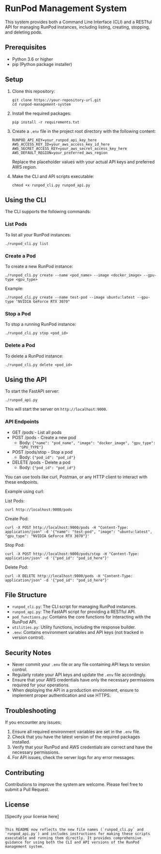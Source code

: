 
# RunPod Management System

This system provides both a Command Line Interface (CLI) and a RESTful API for managing RunPod instances, including listing, creating, stopping, and deleting pods.

## Prerequisites

- Python 3.6 or higher
- pip (Python package installer)

## Setup

1. Clone this repository:
   ```
   git clone https://your-repository-url.git
   cd runpod-management-system
   ```

2. Install the required packages:
   ```
   pip install -r requirements.txt
   ```

3. Create a `.env` file in the project root directory with the following content:
   ```
   RUNPOD_API_KEY=your_runpod_api_key_here
   AWS_ACCESS_KEY_ID=your_aws_access_key_id_here
   AWS_SECRET_ACCESS_KEY=your_aws_secret_access_key_here
   AWS_DEFAULT_REGION=your_preferred_aws_region
   ```
   Replace the placeholder values with your actual API keys and preferred AWS region.

4. Make the CLI and API scripts executable:
   ```
   chmod +x runpod_cli.py runpod_api.py
   ```

## Using the CLI

The CLI supports the following commands:

### List Pods

To list all your RunPod instances:

```
./runpod_cli.py list
```

### Create a Pod

To create a new RunPod instance:

```
./runpod_cli.py create --name <pod_name> --image <docker_image> --gpu-type <gpu_type>
```

Example:
```
./runpod_cli.py create --name test-pod --image ubuntu:latest --gpu-type "NVIDIA GeForce RTX 3070"
```

### Stop a Pod

To stop a running RunPod instance:

```
./runpod_cli.py stop <pod_id>
```

### Delete a Pod

To delete a RunPod instance:

```
./runpod_cli.py delete <pod_id>
```

## Using the API

To start the FastAPI server:

```
./runpod_api.py
```

This will start the server on `http://localhost:9000`.

### API Endpoints

- GET /pods - List all pods
- POST /pods - Create a new pod
  - Body: `{"name": "pod_name", "image": "docker_image", "gpu_type": "GPU_TYPE"}`
- POST /pods/stop - Stop a pod
  - Body: `{"pod_id": "pod_id"}`
- DELETE /pods - Delete a pod
  - Body: `{"pod_id": "pod_id"}`

You can use tools like curl, Postman, or any HTTP client to interact with these endpoints.

Example using curl:

List Pods:
```
curl http://localhost:9000/pods
```

Create Pod:
```
curl -X POST http://localhost:9000/pods -H "Content-Type: application/json" -d '{"name": "test-pod", "image": "ubuntu:latest", "gpu_type": "NVIDIA GeForce RTX 3070"}'
```

Stop Pod:
```
curl -X POST http://localhost:9000/pods/stop -H "Content-Type: application/json" -d '{"pod_id": "pod_id_here"}'
```

Delete Pod:
```
curl -X DELETE http://localhost:9000/pods -H "Content-Type: application/json" -d '{"pod_id": "pod_id_here"}'
```

## File Structure

- `runpod_cli.py`: The CLI script for managing RunPod instances.
- `runpod_api.py`: The FastAPI script for providing a RESTful API.
- `pod_functions.py`: Contains the core functions for interacting with the RunPod API.
- `utilities.py`: Utility functions, including the response builder.
- `.env`: Contains environment variables and API keys (not tracked in version control).

## Security Notes

- Never commit your `.env` file or any file containing API keys to version control.
- Regularly rotate your API keys and update the `.env` file accordingly.
- Ensure that your AWS credentials have only the necessary permissions required for your operations.
- When deploying the API in a production environment, ensure to implement proper authentication and use HTTPS.

## Troubleshooting

If you encounter any issues:

1. Ensure all required environment variables are set in the `.env` file.
2. Check that you have the latest version of the required packages installed.
3. Verify that your RunPod and AWS credentials are correct and have the necessary permissions.
4. For API issues, check the server logs for any error messages.

## Contributing

Contributions to improve the system are welcome. Please feel free to submit a Pull Request.

## License

[Specify your license here]
```

This README now reflects the new file names (`runpod_cli.py` and `runpod_api.py`) and includes instructions for making these scripts executable and running them directly. It provides comprehensive guidance for using both the CLI and API versions of the RunPod management system.
